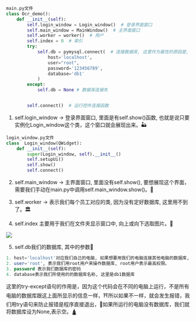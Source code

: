 ```python 
main.py文件
class Ocr_demo():
    def __init__(self):
        self.login_window = Login_window()  # 登录界面窗口
        self.main_window = MainWindow()  # 主界面窗口
        self.worker = worker()  # 用户
        self.index = 0  # 索引
        try:
            self.db = pymysql.connect(  # 连接数据库, 这里作为属性的原因是, 有很多函数都需要连接数据库, 直接作为属性, 可以减小程序开销
                host='localhost',
                user="root",
                password='123456789',
                database='db1'
            )
        except:
            self.db = None # 数据库连接失


        self.connect()  # 运行控件连接函数
```
1. self.login_window -> 登录界面窗口, 里面是有self.show()函数, 也就是说只要实例化Login_window这个类，这个窗口就会展现出来。🏜️

```python
login_window.py文件
class  Login_window(QWidget):
    def __init__(self):
        super(Login_window, self).__init__()
        self.setupUi()
        self.show()
        self.connect()
```

2. self.main_window -> 主界面窗口, 里面没有self.show(), 要想展现这个界面，需要我们手动在main.py中调用self.main_window.show()。🗻

3. self.worker -> 表示我们每个员工对应的类, 因为没有定好数据库, 这里用不到了。🏛️

4. self.index 主要用于我们在文件夹显示窗口中, 向上或向下选取图片。🗽

<img src="../image/index.png"></img>

5. self.db我们的数据库, 其中的参数🗼
```sql
1. host='localhost'对应我们自己的电脑, 如果想要用我们的电脑连接其他电脑的数据库, 这里要改成其他电脑的ip地址
2. user='root', 表示我们用root用户来操作数据库, root用户表示最高权限。
3. password 表示我们数据库的密码
4. database表示我们所使用的的数据库名称, 这里是db1数据库
``````
这里的try-except语句的作用是，因为这个代码会在不同的电脑上运行，不是所有电脑的数据库跟这上面所显示的信息一样，⛩️所以如果不一样，就会发生报错，我们用try语句来防止报错是程序直接退出，🕍如果所运行的电脑没有数据库，我们就将数据库设为None,表示空。🛕